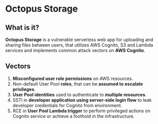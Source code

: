 # Octopus Storage

## What is it?
**Octopus Storage** is a vulnerable serverless web app for uploading and sharing files between users, that utilizes AWS Cognito, S3 and Lambda services and implements common attack vectors on **AWS Cognito**. 


## Vectors
 1. **Misconfigured user role permissions** on AWS resources.
 2. Non-default User Pool **roles**, that can be **assumed to escalate privileges**.
 3. **User Pool identities** used to authenticate to **multiple resources**.
 4. SSTI in **developer application using server-side login flow** to leak  developer credentials for Cognito from environment.
 5. RCE in **User Pool Lambda trigger** to perform privileged actions on Cognito service or achieve a foothold in the infrastructure. 


